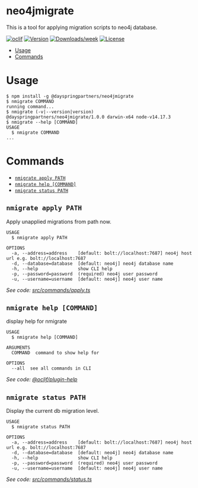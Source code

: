 neo4jmigrate
============

This is a tool for applying migration scripts to neo4j database.

[![oclif](https://img.shields.io/badge/cli-oclif-brightgreen.svg)](https://oclif.io)
[![Version](https://img.shields.io/npm/v/neo4jmigrate.svg)](https://npmjs.org/package/neo4jmigrate)
[![Downloads/week](https://img.shields.io/npm/dw/neo4jmigrate.svg)](https://npmjs.org/package/neo4jmigrate)
[![License](https://img.shields.io/npm/l/neo4jmigrate.svg)](https://github.com/mdenson-dayspring/neo4jmigrate/blob/master/package.json)

<!-- toc -->
* [Usage](#usage)
* [Commands](#commands)
<!-- tocstop -->
# Usage
<!-- usage -->
```sh-session
$ npm install -g @dayspringpartners/neo4jmigrate
$ nmigrate COMMAND
running command...
$ nmigrate (-v|--version|version)
@dayspringpartners/neo4jmigrate/1.0.0 darwin-x64 node-v14.17.3
$ nmigrate --help [COMMAND]
USAGE
  $ nmigrate COMMAND
...
```
<!-- usagestop -->
# Commands
<!-- commands -->
* [`nmigrate apply PATH`](#nmigrate-apply-path)
* [`nmigrate help [COMMAND]`](#nmigrate-help-command)
* [`nmigrate status PATH`](#nmigrate-status-path)

## `nmigrate apply PATH`

Apply unapplied migrations from path now.

```
USAGE
  $ nmigrate apply PATH

OPTIONS
  -a, --address=address    [default: bolt://localhost:7687] neo4j host url e.g. bolt://localhost:7687
  -d, --database=database  [default: neo4j] neo4j database name
  -h, --help               show CLI help
  -p, --password=password  (required) neo4j user password
  -u, --username=username  [default: neo4j] neo4j user name
```

_See code: [src/commands/apply.ts](https://github.com/mdenson-dayspring/neo4jmigrate/blob/v1.0.0/src/commands/apply.ts)_

## `nmigrate help [COMMAND]`

display help for nmigrate

```
USAGE
  $ nmigrate help [COMMAND]

ARGUMENTS
  COMMAND  command to show help for

OPTIONS
  --all  see all commands in CLI
```

_See code: [@oclif/plugin-help](https://github.com/oclif/plugin-help/blob/v3.2.3/src/commands/help.ts)_

## `nmigrate status PATH`

Display the current db migration level.

```
USAGE
  $ nmigrate status PATH

OPTIONS
  -a, --address=address    [default: bolt://localhost:7687] neo4j host url e.g. bolt://localhost:7687
  -d, --database=database  [default: neo4j] neo4j database name
  -h, --help               show CLI help
  -p, --password=password  (required) neo4j user password
  -u, --username=username  [default: neo4j] neo4j user name
```

_See code: [src/commands/status.ts](https://github.com/mdenson-dayspring/neo4jmigrate/blob/v1.0.0/src/commands/status.ts)_
<!-- commandsstop -->
